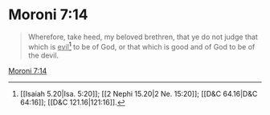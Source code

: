 # Moroni 7:14

> Wherefore, take heed, my beloved brethren, that ye do not judge that which is <u>evil</u>[^a] to be of God, or that which is good and of God to be of the devil.

[Moroni 7:14](https://www.churchofjesuschrist.org/study/scriptures/bofm/moro/7?lang=eng&id=p14#p14)


[^a]: [[Isaiah 5.20|Isa. 5:20]]; [[2 Nephi 15.20|2 Ne. 15:20]]; [[D&C 64.16|D&C 64:16]]; [[D&C 121.16|121:16]].  
